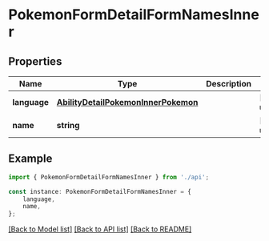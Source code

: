 # PokemonFormDetailFormNamesInner


## Properties

Name | Type | Description | Notes
------------ | ------------- | ------------- | -------------
**language** | [**AbilityDetailPokemonInnerPokemon**](AbilityDetailPokemonInnerPokemon.md) |  | [default to undefined]
**name** | **string** |  | [default to undefined]

## Example

```typescript
import { PokemonFormDetailFormNamesInner } from './api';

const instance: PokemonFormDetailFormNamesInner = {
    language,
    name,
};
```

[[Back to Model list]](../README.md#documentation-for-models) [[Back to API list]](../README.md#documentation-for-api-endpoints) [[Back to README]](../README.md)
